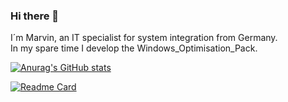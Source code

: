 ### Hi there 👋 

I´m Marvin, an IT specialist for system integration from Germany. <BR>
In my spare time I develop the Windows_Optimisation_Pack.
  
[![Anurag's GitHub stats](https://github-readme-stats.vercel.app/api?username=Marvin700&theme=dark)](https://github.com/anuraghazra/github-readme-stats)
  <BR>
  
[![Readme Card](https://github-readme-stats.vercel.app/api/pin/?username=Marvin700&repo=Windows_Optimisation_Pack&theme=dark)](https://github.com/anuraghazra/github-readme-stats)
    <BR>

<!--
**Marvin700/Marvin700** is a ✨ _special_ ✨ repository because its `README.md` (this file) appears on your GitHub profile.

Here are some ideas to get you started:

- 🔭 I’m currently working on ...
- 🌱 I’m currently learning ...
- 👯 I’m looking to collaborate on ...
- 🤔 I’m looking for help with ...
- 💬 Ask me about ...
- 📫 How to reach me: ...
- 😄 Pronouns: ...
- ⚡ Fun fact: ...
-->
